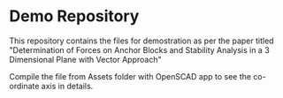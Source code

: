 # Demo Repository
 
This repository contains the files for demostration as per the paper titled
 "Determination of Forces on Anchor Blocks and Stability Analysis in a 3 Dimensional Plane with Vector Approach"

Compile the file from Assets folder with OpenSCAD app to see the co-ordinate axis in details.
 
